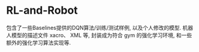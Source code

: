 # RL-and-Robot
包含了一些Baselines提供的DQN算法/训练/测试样例, 以及个人修改的模型. 机器人模型的描述文件 xacro、 XML 等, 封装成为符合 gym 的强化学习环境, 和一些额外的强化学习算法实现等.
